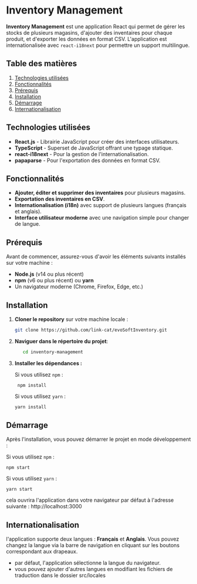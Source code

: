 # Inventory Management

**Inventory Management** est une application React qui permet de gérer les stocks de plusieurs magasins, d'ajouter des inventaires pour chaque produit, et d'exporter les données en format CSV. L'application est internationalisée avec `react-i18next` pour permettre un support multilingue.

## Table des matières
1. [Technologies utilisées](#technologies-utilisées)
2. [Fonctionnalités](#fonctionnalités)
3. [Prérequis](#prérequis)
4. [Installation](#installation)
5. [Démarrage](#démarrage)
6. [Internationalisation](#internationalisation)

## Technologies utilisées

- **React.js** - Librairie JavaScript pour créer des interfaces utilisateurs.
- **TypeScript** - Superset de JavaScript offrant une typage statique.
- **react-i18next** - Pour la gestion de l'internationalisation.
- **papaparse** - Pour l'exportation des données en format CSV.

## Fonctionnalités

- **Ajouter, éditer et supprimer des inventaires** pour plusieurs magasins.
- **Exportation des inventaires en CSV**.
- **Internationalisation (i18n)** avec support de plusieurs langues (français et anglais).
- **Interface utilisateur moderne** avec une navigation simple pour changer de langue.

## Prérequis

Avant de commencer, assurez-vous d'avoir les éléments suivants installés sur votre machine :

- **Node.js** (v14 ou plus récent)
- **npm** (v6 ou plus récent) ou **yarn**
- Un navigateur moderne (Chrome, Firefox, Edge, etc.)

## Installation

1. **Cloner le repository** sur votre machine locale :

   ```bash
   git clone https://github.com/link-cat/evoSoftInventory.git
2. **Naviguer dans le répertoire du projet**:
   ```bash
      cd inventory-management
3. **Installer les dépendances :**

   Si vous utilisez `npm` :

        npm install
   
   Si vous utilisez `yarn` :

    ```bash
    yarn install

## Démarrage 
Après l'installation, vous pouvez démarrer le projet en mode développement :

  Si vous utilisez `npm` :

    npm start

 Si vous utilisez `yarn` :
 
    yarn start

cela ouvrira l'application dans votre navigateur par défaut à l'adresse suivante : http://localhost:3000

## Internationalisation

l'application supporte deux langues : **Français** et **Anglais**. Vous pouvez changez la langue via la barre de navigation en cliquant sur les boutons correspondant aux drapeaux.
 - par défaut, l'application sélectionne la langue du navigateur.
 - vous pouvez ajouter d'autres langues en modifiant les fichiers de traduction dans le dossier src/locales
